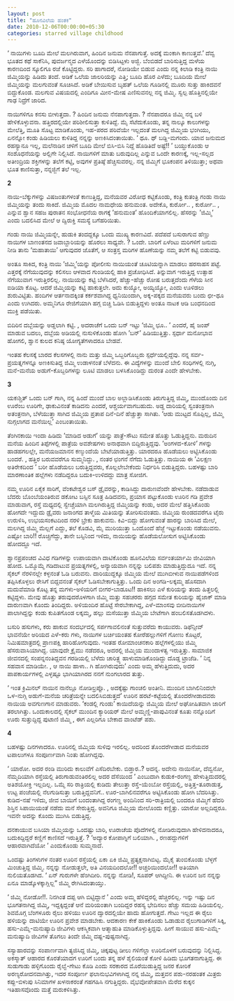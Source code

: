```yaml
---
layout: post
title: "ಹೂನವಿಲೆಯ ಹಂತಕ"
date: 2010-12-06T00:00:00+05:30
categories: starred village childhood
---
```


‘ ನಾಯಿಗಳು ಬೂದಿ ಮೇಲೆ ಮಲಗಿರುವಾಗ, ಹಿಂದಿನ ಜನುಮ ನೆನಪಾಗುತ್ತೆ. ಅದಕ್ಕೆ ಮಂಕಾಗಿ
ಕಾಣುತ್ತವೆ.’ ದೆವ್ವ ಭೂತದ ಕಥೆ ಸಾಕೆನಿಸಿ, ಪುವರ್ಜನ್ಮದ ಎಳೆಯೊಂದನ್ನು ಬಿಡಿಸಿಟ್ಟಳು
ಅಜ್ಜಿ. ಬೆಂಬಿಡದೆ ಬಾರಿಸುತ್ತಿದ್ದ ಮಳೆಯ ಕಾರಣದಿಂದ ಸ್ಕೂಲಿಗೂ ರಜೆ ಕೊಟ್ಟಿದ್ದರು.
ಸರಿ ಹಾಗಾದರೆ, ನೋಡಿಯೇ ಬಿಡುವ ಎಂದು ನನ್ನ ಕಿಲಾಡಿ ಕಂತ್ರಿ ನಾಯಿ ಜಿಮ್ಮಿಯನ್ನು
ಹಿಡಿದು ತಂದೆ. ಅಡಿಕೆ ಒಲೆಯ ಜಾಲರಿಯನ್ನು ಎತ್ತಿ; ಬೂದಿ ಹೊರ ಎಳೆದು; ಬೂದಿಯ ಮೇಲೆ
ಜಿಮ್ಮಿಯನ್ನು ಮಲಗುವಂತೆ ಸೂಚಿಸಿದೆ. ಅಡಿಕೆ ಬೇಯಿಸುವ ಬೃಹತ್ ಒಲೆಯ ಗೂಡಿನಲ್ಲಿ ಮೂರು
ಸುತ್ತು ಹಾಕಿದವನೆ ಬಿದ್ದುಕೊಂಡ. ಮಲಗುವ ವಿಷಯದಲ್ಲಿ ಎಂದಿಗೂ ಮೀನ-ಮೇಷ ಎಣಿಸುವನಲ್ಲ
ನನ್ನ ಜಿಮ್ಮಿ. ಸ್ವಲ್ಪ ಹೊತ್ತಿನಲ್ಲಿಯೇ ಗಾಢ ನಿದ್ರೆಗೆ ಜಾರಿದ.
<!--more-->
ನಾಯಿಗಳಿಗೂ ಕನಸು ಬೀಳುತ್ತದಾ. ? ಹಿಂದಿನ ಜನುಮ ನೆನಪಾಗುತ್ತದಾ. ? ನೆನಪಾದರೂ ಜಿಮ್ಮಿ
ನನ್ನ ಬಳಿ ಹೇಳಿಕೊಳ್ಳುವನಾ. ಹತ್ತಿರದಲ್ಲಿಯೇ ಪರಿಶೀಲಿಸುತ್ತಾ ಕುಳಿತಿದ್ದೆ. ಮೈ
ಸೆಟೆದುಕೊಂಡು, ತನ್ನ ನಾಲ್ಕೂ ಕಾಲುಗಳನ್ನು ಮೇಲೆತ್ತಿ, ಮೂತಿ ಸೊಟ್ಟ ಮಾಡಿಕೊಂಡು,
ಇಹ-ಪರದ ಪರಿವೆಯೇ ಇಲ್ಲದಂತೆ ಮಲಗಿದ್ದ ಜಿಮ್ಮಿಯ ಭಂಗಿಯು, ಏನನ್ನೋ ಕಂಡು ಹಿಡಿಯಲು
ಕುಳಿತಿದ್ದ ನನ್ನನ್ನು ಅಣಕಿಸಿದಂತಾಯಿತು. ‘ ಥೂ. ಥ್ ಬಡ್ದಿ-ಮಗಂದು. ಯಾವ ಜನುಮದ
ರಹಸ್ಯಾನೂ ಇಲ್ಲ, ಮಲೆನಾಡಿನ ಚಳಿಗೆ ಬೂದಿ ಮೇಲೆ ಬಿಸಿ-ಬಿಸಿ ನಿದ್ದೆ ಹೊಡಿತಿದೆ
ಅಷ್ಟೆ!! ’ ಬಯ್ದುಕೊಂಡು ಆ ಸಂಶೊಧನೆಯನ್ನು ಅಲ್ಲಿಗೇ ನಿಲ್ಲಿಸಿದೆ. ನಾಯಿಗಳಿಗೆ ಮಾತು
ಬರುವುದಿಲ್ಲ ಎನ್ನುವ ಒಂದೇ ಕಾರಣಕ್ಕೆ, ಇಲ್ಲ-ಸಲ್ಲದ ಅತೀಂದ್ರಿಯ ಶಕ್ತಿಗಳನ್ನು ತಲೆಗೆ
ಕಟ್ಟಿ, ಅವುಗಳ ಪ್ರತಿಷ್ಠೆ ಹೆಚ್ಚಿಸುವರಲ್ಲ. ನನ್ನ ಜಿಮ್ಮಿಗೆ ಭೂಕಂಪನ ತಿಳಿಯುತ್ತಾ;
ಅಥವಾ ಭೂತ ಕಾಣಿಸುತ್ತಾ, ನನ್ನಜ್ಜಿಗೆ ತಲೆ ಇಲ್ಲ.

**2**

ನಾಯಿ-ಬೆಕ್ಕುಗಳನ್ನು ವಿಷಜಂತುಗಳಂತೆ ಕಾಣುತ್ತಿದ್ದ, ಮನೆಯವರ ವಿರೋಧ ಕಟ್ಟಿಕೊಂಡು,
ಕಂತ್ರಿ ಕುತಂತ್ರಿ ಗಂಡು ನಾಯಿ ಜಿಮ್ಮಿಯನ್ನು ತಂದು ಸಾಕಿದೆ. ಜಿಮ್ಮಿಯ ಮೊದಲ ನಾಮಧೇಯ
ಹನುಮಂತ. ಅದೇಕೊ, ಕುರ್ರೋ.. , ಕುರ್ರೋ.. , ಎನ್ನುವ ಶ್ವಾನ ಸಹಜ ಪುರಾತನ ಸಂಭೋಧನೆಯ
ರಾಗಕ್ಕೆ ’ಹನುಮಂತ’ ಹೊಂದಿಕೆಯಾಗಲಿಲ್ಲ. ಹೆಸರನ್ನು ’ಜಿಮ್ಮಿ’ ಎಂದು ಬದಲಿಸಿದ ಮೇಲೆ ಆ
ದ್ವಿರುಕ್ತಿ ಸಮಸ್ಯೆ ಬಗೆಹರಿಯಿತು.

ಗಂಡು ನಾಯಿ ಜಿಮ್ಮಿಯನ್ನೇ, ಹುಡುಕಿ ತಂದದ್ದಕ್ಕೂ ಒಂದು ಮುಖ್ಯ ಕಾರಣವಿದೆ. ಪದೆಪದೆ
ಬಸುರಾಗುವ ಹೆಣ್ಣು ನಾಯಿಗಳ ಬಾಣಂತನದ ಜವಾಬ್ದಾರಿಯನ್ನು ಹೊರಲು ಸಾಧ್ಯವೇ. ? ಒಂದೇ.
ಬಾರಿಗೆ ಏಳೆಂಟು ಮರಿಗಳಿಗೆ ಜನುಮ ನೀಡಿ ತಾನು ‘ಮಹಾತಾಯಿ’ ಆಗುವುದರ ಜೊತೆಗೆ, ಆ
ಸಂತ್ರಸ್ತ ಮರಿಗಳ ಹೊಣೆಯನ್ನು ನಮ್ಮ ತಲೆಗೆ ಕಟ್ಟಿ ಬಿಡುವವು.

ಅಂತೂ ಸಾಕಿದ, ಕಂತ್ರಿ ನಾಯಿ ’ಜಿಮ್ಮಿ’ಯನ್ನು ಪೋಲೀಸು ನಾಯಿಯಂತೆ ಚೂಟಿಯನ್ನಾಗಿ ಮಾಡಲು
ಹರಸಾಹಸ ಪಟ್ಟೆ. ಎತ್ತರಕ್ಕೆ ನೆಗೆಯುವುದನ್ನು ಕಲಿಸಲು ಆಳವಾದ ಗುಂಡಿಯಲ್ಲಿ ಹಾಕಿ
ಪ್ರಚೋಧಿಸಿದೆ. ತಿನ್ನುವಾಗ ಇರುತ್ತಿದ್ದ ಉತ್ಸಾಹ ನೆಗೆಯುವಾಗ ಇರುತ್ತಿರಲಿಲ್ಲ.
ನಾಯಿಯನ್ನು ಕಟ್ಟಿ ಬೆಳೆಸಿದರೆ, ಹೆಚ್ಚು-ಹೆಚ್ಚು ರೋಷ ಬರುತ್ತದೆಂದು ಗೆಳೆಯ ಸೀನ ಐಡಿಯಾ
ಕೊಟ್ಟ. ಆದರೆ ಜಿಮ್ಮಿಯನ್ನು ಕಟ್ಟಿ ಹಾಕುತ್ತಲೇ. ಅದು ಕುಯ್ಯೋ, ಅಯ್ಯಯ್ಯೋ, ಎಂದು
ಊಳಿಡಲು ಶುರುವಿಟ್ಟಿತು. ಹಂದಿಗಳ ಆರ್ತನಾದಕ್ಕಿಂತ ಕರ್ಕಶವಾಗಿದ್ದ ಧ್ವನಿಯಿಂದಾಗಿ,
ಅಕ್ಕ-ಪಕ್ಕದ ಮನೆಯವರು ಬಂದು ಛೀ-ಥೂ ಎಂದು ಉಗಿದರು. ಅಮ್ಮನಿಗೂ ರೇಜಿಗೆಯಾಗಿ ಹಗ್ಗ
ಬಿಚ್ಚಿ ಓಡಿಸಿ ಬಿಡುತ್ತಿದ್ದಳು ಅಂತೂ ನಾಟಕ ಆಡಿ ಬಂಧನದಿಂದ ಮುಕ್ತಿ ಪಡೆಯಿತು.

ಬಿದಿರಿನ ದಬ್ಬೆಯನ್ನು ಅಡ್ಡಲಾಗಿ ಕಟ್ಟಿ. , ಅದರಾಚೆಗೆ ಒಂದು ಬನ್ ಇಟ್ಟು ‘ಜಿಮ್ಮಿ
ಛೂ.. ’ ಎಂದರೆ, ಹೈ ಜಂಪ್ ಮಾಡುವ ಬದಲು, ದಬ್ಬೆಯ ಅಡಿಯಲ್ಲಿ ನುಸುಳಿಕೊಂಡು ಹೋಗಿ ’ಬನ್’
ಹಿಡಿಯುತ್ತಿತ್ತು. ಸ್ಪರ್ಧಾ ಮನೋಭಾವ ಹೋಗಲಿ, ಶ್ವಾನ ಕುಲದ ಕನಿಷ್ಠ ಯೋಗ್ಯತೆಗಳಾದರೂ
ಬೇಡವೆ.

ಇಂತಹ ಕೆಲಸಕ್ಕೆ ಬಾರದ ಕೆಲಸಗಳಲ್ಲಿ ನಾನು ಮತ್ತು ಜಿಮ್ಮಿ ಒಬ್ಬರಿಗೊಬ್ಬರು
ಸ್ಪರ್ಧೆಯಲ್ಲಿದ್ದೆವು. ನನ್ನ ಸರ್ವ-ಪ್ರಯತ್ನಗಳನ್ನೂ ಅಣಕಿಸುತಿದ್ದ ಜಿಮ್ಮಿ ಉಡಾಳನಂತೆ
ಬೆಳೆದನು. ಈ ವಿದ್ಯೆಗಳನ್ನು ಮುಂದೆ ಬೇಲಿ ಸಂಧಿಗಳಲ್ಲಿ ನುಗ್ಗಿ, ಮನೆ-ಮನೆಯ
ಅಡುಗೆ-ಕೊಬ್ಬರಿಗಳನ್ನು ಲೂಟಿ ಮಾಡಲು ಬಳಸಿಕೊಂಡಿದ್ದು ದುರಂತ ಎಂದೇ ಹೇಳಬೇಕು.

**3**

ಯಕಃಶ್ಚಿತ್ ಒಂದು ಬನ್ ಗಾಗಿ, ನನ್ನ ಹಿಂದೆ ಮುಂದೆ ಬಾಲ ಅಲ್ಲಾಡಿಸಿಕೊಂಡು
ತಿರುಗುತ್ತಿದ್ದ ಜಿಮ್ಮಿ, ಮುಂದೊಂದು ದಿನ ಊರೆಂಬ ಊರಿಗೇ, ಢಾಕುವಿನಂತೆ ಕಾಡಿದನು
ಎಂದರೆ, ಆಶ್ಚರ್ಯವಾಗಬಹುದು. ಅಡ್ಡ ದಾರಿಯಲ್ಲಿ ಸ್ವಂತಂತ್ರನಾಗಿ ಅತಂತ್ರನಾಗಿ,
ಬೆಳೆಯುತ್ತಾ ಸಾಗಿದ ಜಿಮ್ಮಿಯ ಪ್ರತಾಪ ದಿನೆ-ದಿನೆ ಹೆಚ್ಚುತ್ತಾ ಸಾಗಿತು. ‘ಆಡು ಮುಟ್ಟದ
ಸೊಪ್ಪಿಲ್ಲ, ಜಿಮ್ಮಿ ನುಗ್ಗಲಾಗದ ಮನೆಯಿಲ್ಲ’ ಎಂಬಂತಾಯಿತು.

ತೆಂಗಿನಕಾಯಿ ಇಂದಾ ಹಿಡಿದು ’ಮಾಡಿದ ಅಡುಗೆ’ ಯನ್ನು ಪಾತ್ರೆ-ಸೌಟು ಸಮೇತ ಹೊತ್ತು
ಓಡುತ್ತಿದ್ದನು. ಮರುದಿನ ಮನೆಯ ಹಿಂದಿನ ತಿಪ್ಪೆಗಳಲ್ಲಿ ಪಾತ್ರೆಯ ಅವಶೇಷಗಳು ಅನಾಥವಾಗಿ
ಬಿದ್ದಿರುತ್ತಿದ್ದವು. ’ಅಂಗಳದ-ಕೋಳಿ’ ಗಳನ್ನು ಹಾಡಹಗಲಲ್ಲೇ, ಮನೆಯಜಮಾನನ ಕಣ್ಮುಂದೆಯೆ
ಬೇಟೆಯಾಡುತ್ತಿತ್ತು. ಯಾರದರೂ ಹೊಡೆಯಲು ಅಟ್ಟಿಸಿಕೊಂಡು ಬಂದರೆ. , ಹತ್ತಿರ ಬರುವವರೆಗೂ
ಸುಮ್ಮನಿದ್ದು. , ನಂತರ ಛಂಗನೆ ನೆಗೆದು ಓಡುತ್ತಿತ್ತು. ನಾಯಿಯ ಈ ’ವಿಲಕ್ಷಣ
ಅತಿರೇಕದಿಂದ ’ ಬರೀ ಹೊಡೆಯಲು ಬರುತ್ತಿದ್ದವರು, ಕೊಲ್ಲಲೇಬೇಕೆಂದು ನಿರ್ಧರಿಸಿ
ಬಿಡುತ್ತಿದ್ದರು. ಬಹಳಷ್ಟು ಬಾರಿ ಮಾರಣಾಂತಿಕ ಹಲ್ಲೆಗಳು ನಡೆದಿದ್ದರೂ ಬದುಕಿ-ಉಳಿದದ್ದು
ಮಾತ್ರ ಸೋಜಿಗ.

ನಮ್ಮ ಊರಿನ ಏಕೈಕ ಸಾರಿಗೆ, ವೆಂಕಟೇಶ್ವರ ಬಸ್ ಡ್ರೈವರನ್ನು, ಕಾಡಿಸಿದ್ದು ದಾರುಣವೆಂದೇ
ಹೇಳಬೇಕು. ನಡೆದಾಡುವ ಬೆದರು ಬೊಂಬೆಯಂತಿರುವ ಡಕೋಟ ಬಸ್ಸಿನ ಸೂತ್ರ ಹಿಡಿದವನು, ಪ್ರಯಾಸ
ಪಟ್ಟುಕೊಂಡು ಊರಿನ ಗಡಿ ಪ್ರವೇಶ ಮಾಡುವಾಗ, ರಸ್ತೆ ಮಧ್ಯದಲ್ಲಿ ಸ್ವೇಚ್ಚೆಯಾಗಿ
ಮಲಗಿರುತ್ತಿದ್ದ ಜಿಮ್ಮಿಯನ್ನು ಕಂಡು, ಅದರ ಮೇಲೆ ಹತ್ತಿಸಿಕೊಂಡು ಹೋಗದೇ ಇದ್ದುದು
ಡ್ರೈವರು ಜನಾಂಗದ ತಾಳ್ಮೆಯ ಮಿತಿಯನ್ನು ತೋರಿಸುವಂತದು. ಜಿಮ್ಮಿಯ ರುಂಡದವರೆಗೂ ಟೈರು
ಉರುಳಿಸಿ, ಉಭಯಸಂಕಟದಿಂದ ನರಳಿ ಬ್ರೇಕು ಹಾಕುವನು. ಕಿವಿ-ಬಿದ್ದು ಹೋಗುವಂತೆ ಹಾರನ್ನು
ಬಾರಿಸಿದ ಮೇಲೆ, ಮಲಗಿದ್ದ ಜಿಮ್ಮಿ ಮೆಲ್ಲಗೆ ಎದ್ದು, ತಲೆ ಕೊಡವಿ, ಮೈ ಮುರಿಯುತ್ತಾ
ಒಂದೊಂದೆ ಹೆಜ್ಜೆ ಇಟ್ಟುಕೊಂಡು ನಡೆಯುವನು. ಎಷ್ಟೋ ಬಾರಿ!! ರೊಚ್ಚಿಗೆದ್ದು, ತಾನೇ
ಬಸ್ಸಿನಿಂದ ಇಳಿದು, ನಾಯಿಯನ್ನು ಹೊಡೆಯಲೋಸುಗ ಅಟ್ಟಿಸಿಕೊಂಡು ಹೋದದ್ದೂ ಇದೆ.

ಶ್ವಾನಪ್ರಪಂಚದ ವಿವಿಧ ಗಡಿಗಳನ್ನು ಉಪಾಯವಾಗಿ ದಾಟಿಕೊಂಡು ಹೂನವಿಲೆಯ ಸರ್ವಂತರ್ಯಾಮಿ
ಜೀವಿಯಾಗಿ ಹೋದ. ಒಮ್ಮೊಮ್ಮೆ ಗಡಿದಾಟುವ ಪ್ರಯತ್ನಗಳಲ್ಲಿ, ಅನ್ಯಾಯವಾಗಿ ನನ್ನನ್ನು
ಬಲಿಪಶು ಮಾಡುತ್ತಿದ್ದುದೂ ಇದೆ. ನನ್ನ ಸೈಕಲ್ ನೆರಳಿನಲ್ಲೇ ಕಳ್ಳನಂತೆ ಓಡಿ ಬರುವನು.
ದಾರಿಯುದ್ದಕ್ಕೂ ಜಿಮ್ಮಿಯ ಮೇಲೆ ಮುಗಿಬೀಳುವ ನಾಯಿಪಡೆಗಳಿಂದ ತಪ್ಪಿಸಿಕೊಳ್ಳಲು ರೇಸಿಗೆ
ಬಿದ್ದವನಂತೆ ಸೈಕಲ್ ಓಡಿಸಬೇಕಾಗುತ್ತಿತ್ತು. ಒಂದು ದಿನ ಅಂಗಡಿ-ಲಕ್ಕಮ್ಮ ಹೊಸದಾಗಿ
ಮದುವೆಮಾಡಿ ಕೊಟ್ಟ ತನ್ನ ಮಗಳು-ಅಳಿಯರಿಗೆ ಬೀಗರ-ಬಾಡೂಟ!! ಹಾಕಿಸಲು ಎಳೆ ಕುರಿಯನ್ನು
ತಂದು ಹಿತ್ತಲಲ್ಲಿ ಕಟ್ಟಿದ್ದಳು. ಮೇವು ಹೊತ್ತು ತರುವುದರೊಳಗಾಗಿ ಜಿಮ್ಮಿ ಮತ್ತು
ಸಹಚರರು ಹಗ್ಗದ ಸಮೇತ ಕುರಿಯನ್ನು ಹೈಜಾಕ್ ಮಾಡಿ ದಾರುಣವಾಗಿ ಕೊಂದು ತಿಂದಿದ್ದರು.
ಅಳಿಯಂದಿರ ಹೊಟ್ಟೆ ಸೇರಬೇಕಾಗಿದ್ದ, ಎಳೆ-ಮಾಂಸವು ಬೀದಿನಾಯಿಗಳ ಪಾಲಾಗಿದ್ದನ್ನು ಕಂಡು
ಕುಪಿತಗೊಂಡ ಲಕ್ಕಮ್ಮ, ಹಲ್ಲು ಮಸೆಯುತ್ತಾ ಜಿಮ್ಮಿಯ ಬೇಟೆಗಾಗಿ ಹಂಬಲಿಸತೊಡಗಿದಳು.

ಬಸುರಿ ಹಸುಗಳು, ಕರು ಹಾಕುವ ಸಂದರ್ಭದಲ್ಲಿ ಸರ್ಪಗಾವಲಿನಂತೆ ಸುತ್ತುವರೆದು ಕಾಯುವರು.
ಡಿಫೆನ್ಸೀವ್ ಭಾವನೆಯೇ ಅರಿಯದ ಎಳೆ-ಕರು ಗಳು, ನಾಯಿಗಳ ಬರ್ಚಿಯಂತಹ ಕೋರೆಹಲ್ಲುಗಳಿಗೆ
ಗೋಣು ಕೊಟ್ಟರೆ, ನಿಮಿಷಮಾತ್ರದಲ್ಲಿ ಪ್ರಾಣಪಕ್ಷಿ ಹಾರಿಹೋಗುವುದು. ಇಂತಹ ರೋಮಾಂಚನಕಾರಿ
ಹಲ್ಲೆಗಳಲ್ಲಿಯು ಜಿಮ್ಮಿ ಹೆಸರುವಾಸಿಯಾಗಿದ್ದ. ಯಾವುದೇ ಕ್ರೈಮು ನಡೆದರೂ, ಅದರಲ್ಲಿ
ಜಿಮ್ಮಿಯ ಮುಂದಾಳತ್ವ ಇರುತ್ತಿತ್ತು. ಸಾಮಾಜಿಕ ಜೀವನದಲ್ಲಿ ಸಂಪನ್ನನಂತಿದ್ದವನ
ಗರಡಿಯಲ್ಲಿ ಬೆಳೆದು ಚಾರಿತ್ರ್ಯ ಹಾಳುಮಾಡಿಕೊಂಡಿದ್ದು ದೊಡ್ಡ ಟ್ರಾಜೆಡಿ. ‘ ನಿನ್ನ
ಸಹವಾಸ ಮಾಡಿಯೇ. , ಆ ನಾಯಿ ಹಾಳಾ.. ಗಿ ಹೋಗಿರುವುದು’ ಎಂದು ಅಮ್ಮ ಹೆಳುತ್ತಿದುದು, ಅದರ
ಪಾಪಕಾರ್ಯಗಳಲ್ಲಿ ಎಳ್ಳಷ್ಟೂ ಭಾಗಿಯಾಗಿರದ ನನಗೆ ನುಂಗಲಾರದ ತುತ್ತು.

‘ ಇಂತ ಕ್ರಿಮಿನಲ್ ನಾಯಿನ ನಾನೆಲ್ಲೂ ನೋಡಿಲ್ರಪ್ಪೊ. , ಅದಕ್ಕೆಷ್ಟು ಗಾಂಚಲಿ ಅಂತೀನಿ.
ಮುಂದಿನ ಬಾಗಿಲಿನಿಂದಲೇ ಒಳ-ನುಗ್ಗಿ ಅಡುಗೆ-ಮನೆಯ ಚರಿತ್ರೆಯನ್ನೇ ಬದಲಿಸಿಬಿಡುತ್ತದೆ’
ಊರಿನ ಹರಟೆ-ಕಟ್ಟೆಯಲ್ಲಿ ತೊಂದರೆಗೀಡಾದವರು ನಾಯಿಯ ಅವಗುಣಗಾನ ಮಾಡುವರು. ‘ಕಂಡಲ್ಲಿ
ಗುಂಡು’ ಕಾಯಿದೆಯನ್ನು ಜಿಮ್ಮಿಯ ಮೇಲೆ ಅಘೋಷಿತವಾಗಿ ಜಾರಿಗೆ ತರಲಾಗಿತ್ತು.
ಒಂದುಕಾಲದಲ್ಲಿ ಸೈಕಲ್ ಮುಂದಿನ ಕ್ಯಾರಿಯರ್ ಮೇಲೆ ಅಮ್ಮಣ್ಣಿ-ಪಾಪುವಿನಂತೆ ಕೂತು
ನನ್ನೊಂದಿಗೆ ಊರು ಸುತ್ತುದ್ದಿದ್ದ ಪುಟಾಣಿ ಜಿಮ್ಮಿ , ಈಗ ಎಲ್ಲರಿಗೂ ಬೇಕಾದ ವಾಂಟೆಡ್
ಪಶು.

**4**

ಬಹಳಷ್ಟು ದಿನಗಳಾದರೂ. ಊರಿನಲ್ಲಿ ಜಿಮ್ಮಿಯ ಸುಳಿವು ಇರಲಿಲ್ಲ. ಅದರಿಂದ ತೊಂದರೆಗೀಡಾದ
ಮನೆಯವರ ಟಪಾಲುಗಳೂ ಸಂಪೂರ್ಣವಾಗಿ ನಿಂತು ಹೋಗಿದ್ದವು.

‘ ಯಾರೋ. ಅದರ ರಂಡಿ ಮುರಿದು ಕಾಲುವೆಗೆ ಎಸೆದಿರಬೇಕು. ಬಿಡ್ತಾರ..? ಅದನ್ನ. ಅದೇನು
ನಾಯಿನೋ, ದೆವ್ವನೋ, ನೆಮ್ಮದಿಯಾಗಿ ರಸ್ತೆಯಲ್ಲಿ ತಿರುಗಾಡುವಂತಿರಲಿಲ್ಲ ಅದರ ದೆಸೆಯಿಂದ
’ ಎಂಬುದಾಗಿ ಕುಡುಕ-ರಂಗಣ್ಣ ಹೇಳುತ್ತಿದುದರಲ್ಲಿ ಅತಿಶಯೋಕ್ತಿ ಇಲ್ಲದಿಲ್ಲ. ಒಮ್ಮೆ ಸರಿ
ರಾತ್ರಿಯಲ್ಲಿ ಕುಡಿದು ತೇಲುತ್ತಾ ರಸ್ತೆ-ಯೆಂಬೋ ರಸ್ತೆಯಲ್ಲಿ, ಅತ್ತಿತ್ತ-ತೂರಾಡುತ್ತ,
ಉಟ್ಟ ಪಂಜೆಯಲ್ಲಿ ನೆಲಗುಡಿಸುತ್ತಾ ಬರುತ್ತಿದ್ದವನಿಗೆ.. ಊರ-ಬಾಗಿಲಿನವರೆಗೂ
ಅಟ್ಟಿಸಿಕೊಂಡು ಹೋಗಿ ಬೆದರಿಸಿತ್ತು. ಕುಡಿದ-ನಷೆ ಇಳಿದು, ಜೀವ ಬಾಯಿಗೆ ಬಂದಂತಾಗಿದ್ದ
ರಂಗಣ್ಣ ಅಂದಿನಿಂದ ಸರಿ-ರಾತ್ರಿಯಲ್ಲಿ ಬಂದರೂ ಜಿಮ್ಮಿಗೆ ಹೆದರಿ ಶಿಸ್ತಿನ ಸಿಪಾಯಿಯಂತೆ
ನಡೆದು ಮನೆ ಸೇರುತ್ತಿದ್ದ. ಅವನಿಗೂ ಜಿಮ್ಮಿಯ ಮೇಲೊಂದು ಕಣ್ಣಿತ್ತು. ಯಾರೋ
ಅಲ್ಲದಿದ್ದರೂ. ಇವನೇ ಅದನ್ನು ಕೊಂದು ಮುಗಿಸಿ ಬಿಡುತ್ತಿದ್ದ.

ದನಕಾಯುವ ಬಸಿಯಾ ಜಿಮ್ಮಿಯನ್ನು ಒಂದಷ್ಟು ಬಾರಿ, ಊರಾಚೆಯ ಪೊದೆಗಳಲ್ಲಿ ನೋಡಿರುವುದಾಗಿ
ಹೇಳಿದನಾದರೂ, ಬದುಕಿದ್ದಿದ್ದರೆ ಕಣ್ಣಿಗೆ ಕಾಣಿಸದೆ ಇರುತ್ತಿತ್ತೆ. ? ‘ಅದ್ಯಾರ
ಕೋಪಾಗ್ನಿಗೆ ಬಲಿಯಾಗಿ. , ರಣಹದ್ದುಗಳಿಗೆ ಆಹಾರವಾಗಿದೆಯೋ ’ ಎಂದುಕೊಂಡು ಸುಮ್ಮನಾದೆ.

ಒಂದಷ್ಟು ತಿಂಗಳುಗಳ ನಂತರ ಊರಿನ ರಸ್ತೆಯಲ್ಲಿ ಏಕಾ ಏಕಿ ಜಿಮ್ಮಿ ಪ್ರತ್ಯಕ್ಷನಾಗಿಬಿಟ್ಟ.
ಮೈಕೈ ತುಂಬಿಕೊಂಡು ಬೆಳ್ಳಗೆ ಮಿಂಚುತ್ತಿದ್ದ ಜಿಮ್ಮಿ. ನನ್ನನ್ನು ನೋಡುತ್ತಲೇ, ಅತಿ
ವಿನಯದಿಂದಲೋ!! ಅಚ್ಚರಿಯಿಂದಲೋ!! ಅತಿಯಾಗಿ ನುಲಿಯತೊಡಗಿದ. ‘ ಏನ್ ಗುರುಗಳೇ
ಹೆಂಗಿದೀರಿ. ನನ್ನನ್ನು ನೋಡಿ!, ಸೂಪರ್ ಆಗಿದ್ದೀನಿ. ಈ ಊರಿನ ಜನ ನನ್ನನ್ನು ಏನೂ
ಮಾಡ್ಕೊಳಕ್ಕಾಗ್ಲಿಲ್ಲ” ಜಿಮ್ಮಿ ರೇಗಿಸಿದಂತಾಯ್ತು.

‘ ಜಿಮ್ಮಿ ನೋಡೋ!!. ನಿನಗಿಂತ ದಪ್ಪ ಆಗಿ ಬಿಟ್ಟಿದ್ದಾನೆ ’ ಎಂದು ಅಮ್ಮ ಹೆಳಿದ್ದರಲ್ಲಿ
ಹೆಚ್ಚಿರಲಿಲ್ಲ. ಇನ್ನು ಇಷ್ಟು ದಿನ ಭೂಗತನಾಗಿದ್ದ ಜಿಮ್ಮಿ, ಇದ್ದಕ್ಕಿದ್ದಂತೆ ಆನೆ
ಮರಿಯಂತಾಗಿ ಬಂದಿದ್ದರ ರಹಸ್ಯ ಭೇದಿಸಲು ಹೆಚ್ಚು ಸಮಯ ಹಿಡಿಯಲಿಲ್ಲ. ಶಿವಮೊಗ್ಗ
ಬೆಂಗಳೂರು ರೈಲು ಹಳಿಯು ಊರಿನ ದ್ವಾರದಲ್ಲಿಯೇ ಹಾದು ಹೋಗುತ್ತದೆ. ಗೇಟು ಇಲ್ಲದ ಈ ರೈಲು
ಹಳಿಯನ್ನು ದಾಟಿಯೇ ಊರಿನ ಪ್ರವೇಶ ಮಾಡಬೇಕು. ಆದಕಾರಣ ಕೇಕೆ ಹಾಕಿಕೊಂಡು ಓಡಾಡುವ
ರೈಲುಗಾಡಿಗಳಿಗೆ ಸಿಕ್ಕಿ, ಹಸು-ಎಮ್ಮೆ-ಮನುಷ್ಯಾದಿ ಜೀವಿಗಳು ಆಕಸ್ಮಿಕವಾಗಿ ಆತ್ಮಾಹುತಿ
ಮಾಡಿಕೊಳ್ಳುತ್ತಿದ್ದವು. ಹೀಗೆ ಸಾಯುವ ಹಸು-ಎಮ್ಮೆ-ಮನುಷ್ಯಾದಿ ಜೀವಿಗಳ ತೊಗಲು ತಿಂದೇ
ಜಿಮ್ಮಿ ದಷ್ಟ-ಪುಷ್ಟನಾಗಿದ್ದ.

ಸಸ್ಯಾಹಾರವನ್ನು ಸಂಪಾರ್ಣವಾಗಿ ತ್ಯಜಿಸಿದ್ದ ಜಿಮ್ಮಿ, ಚಿಕ್ಕಪುಟ್ಟ ಡೀಲು ಗಳಿಗೆಲ್ಲಾ
ಊರಿನೊಳಗೆ ಬರುವುದನ್ನು ನಿಲ್ಲಿಸಿದ್ದ. ಅಕಸ್ಮಾತ್ ಆಹಾರದ ಕೊರತೆಯಾದಗ ಊರಿಗೆ ಬಂದು
ತನ್ನ ಹಳೆ ಶೈಲಿಯಂತೆ ಕೋಳಿ ಹಿಡಿದು ಭೂಗತನಾಗುತ್ತಿದ್ದ. ಈ ಸುಡುಗಾಡು ಹಳ್ಳಿಗೊಂದು
ರೈಲ್ವೆ-ಗೇಟು ಕೊಡಿ ಎಂದು ಸರಕಾರದ ಮೊರೆಯಿಡುತ್ತಿದ್ದ ಜನರ ಕೋರಿಕೆ
ಅರಣ್ಯರೋದನವಾಗಿತ್ತು, ಇದರ ಸಂಪೂರ್ಣ ಫಲಾನುಭವಿಗಳಾಗಿದ್ದ ನನ್ನ ಜಿಮ್ಮಿ, ಮತ್ತವನ
ಪಶು-ನರಹಂತಕ ಮಿತ್ರರು ಕಪ್ಪು-ಬಿಳುಪು ಸಿನಿಮಾಗಳ ಖಳನಾಕರಂತೆ ಗಹಗಹಿಸಿ ನಗುತ್ತಿದ್ದರು.
ವೈಭವೋಪೇತವಾಗಿ ಮೆರೆದ ಕುಕ್ಕನ ಇತಿಹಾಸವೊಂದು ಮತ್ತೆ ಮರುಕಳಿಸಿತ್ತು.